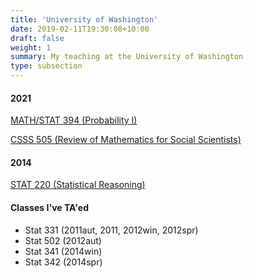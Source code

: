 ```yaml
---
title: 'University of Washington'
date: 2019-02-11T19:30:08+10:00
draft: false
weight: 1
summary: My teaching at the University of Washington
type: subsection
---
```


#### 2021

[MATH/STAT 394 (Probability I)](./2021sum-stat394/)

[CSSS 505 (Review of Mathematics for Social Scientists)](./2021win-csss505/)

#### 2014

[STAT 220 (Statistical Reasoning)](./2014sum-stat220/)

#### Classes I've TA'ed

* Stat 331 (2011aut, 2011, 2012win, 2012spr)
* Stat 502 (2012aut)
* Stat 341 (2014win)
* Stat 342 (2014spr)
